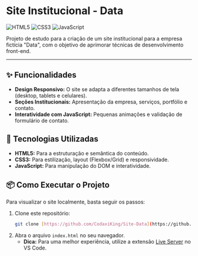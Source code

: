 # Site Institucional - Data

![HTML5](https://img.shields.io/badge/html5-%23E34F26.svg?style=for-the-badge&logo=html5&logoColor=white)
![CSS3](https://img.shields.io/badge/css3-%231572B6.svg?style=for-the-badge&logo=css3&logoColor=white)
![JavaScript](https://img.shields.io/badge/javascript-%23323330.svg?style=for-the-badge&logo=javascript&logoColor=%23F7DF1E)

Projeto de estudo para a criação de um site institucional para a empresa fictícia "Data", com o objetivo de aprimorar técnicas de desenvolvimento front-end.

---

## ✨ Funcionalidades

-   **Design Responsivo:** O site se adapta a diferentes tamanhos de tela (desktop, tablets e celulares).
-   **Seções Institucionais:** Apresentação da empresa, serviços, portfólio e contato.
-   **Interatividade com JavaScript:** Pequenas animações e validação de formulário de contato.

## 🚀 Tecnologias Utilizadas

-   **HTML5:** Para a estruturação e semântica do conteúdo.
-   **CSS3:** Para estilização, layout (Flexbox/Grid) e responsividade.
-   **JavaScript:** Para manipulação do DOM e interatividade.

## 📦 Como Executar o Projeto

Para visualizar o site localmente, basta seguir os passos:

1.  Clone este repositório:
    ```bash
    git clone [https://github.com/CodaxiKing/Site-Data](https://github.com/CodaxiKing/Site-Data)
    ```
2.  Abra o arquivo `index.html` no seu navegador.
    * **Dica:** Para uma melhor experiência, utilize a extensão [Live Server](https://marketplace.visualstudio.com/items?itemName=ritwickdey.LiveServer) no VS Code.
